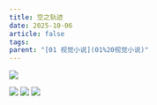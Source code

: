 ```yaml
---
title: 空之轨迹
date: 2025-10-06
article: false
tags:
parent: "[01 视觉小说](01%20视觉小说)"
---
```

![](https://oss.naglfar28.com/naglfar28/202510061527218.png)


![](https://oss.naglfar28.com/naglfar28/202510061522370.png)
![](https://oss.naglfar28.com/naglfar28/202510061524162.png)
![](https://oss.naglfar28.com/naglfar28/202510061530240.png)
